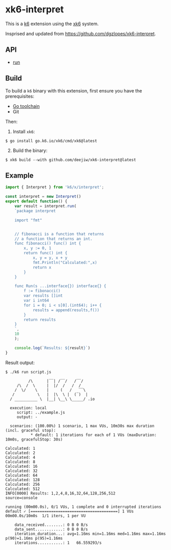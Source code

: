 # xk6-interpret

This is a [k6](https://k6.io) extension using the [xk6](https://github.com/grafana/xk6) system.

Insprised and updated from https://github.com/dgzlopes/xk6-interpret.


## API
- [run](docs/README.md#run)

## Build

To build a `k6` binary with this extension, first ensure you have the prerequisites:

- [Go toolchain](https://go101.org/article/go-toolchain.html)
- Git

Then:

1. Install `xk6`:
  ```shell
  $ go install go.k6.io/xk6/cmd/xk6@latest
  ```

2. Build the binary:
  ```shell
  $ xk6 build --with github.com/deejiw/xk6-interpret@latest
  ```

## Example

```javascript
import { Interpret } from 'k6/x/interpret';

const interpret = new Interpret()
export default function() {
    var result = interpret.run(
    `package interpret

    import "fmt"


    // fibonacci is a function that returns
    // a function that returns an int.
    func fibonacci() func() int {
        x, y := 0, 1
        return func() int {
            x, y = y, x + y
            fmt.Println("Calculated:",x)
            return x
        }
    }

    func Run(s ...interface{}) interface{} {
        f := fibonacci()
        var results []int
        var i int64
        for i = 0; i < s[0].(int64); i++ {
            results = append(results,f())
        }
        return results
    }
    `,
    10
    );

    console.log(`Results: ${result}`)
}
```

Result output:

```
$ ./k6 run script.js

          /\      |‾‾| /‾‾/   /‾‾/
     /\  /  \     |  |/  /   /  /
    /  \/    \    |     (   /   ‾‾\
   /          \   |  |\  \ |  (‾)  |
  / __________ \  |__| \__\ \_____/ .io

  execution: local
     script: ../example.js
     output: -

  scenarios: (100.00%) 1 scenario, 1 max VUs, 10m30s max duration (incl. graceful stop):
           * default: 1 iterations for each of 1 VUs (maxDuration: 10m0s, gracefulStop: 30s)

Calculated: 1
Calculated: 2
Calculated: 4
Calculated: 8
Calculated: 16
Calculated: 32
Calculated: 64
Calculated: 128
Calculated: 256
Calculated: 512
INFO[0000] Results: 1,2,4,8,16,32,64,128,256,512         source=console

running (00m00.0s), 0/1 VUs, 1 complete and 0 interrupted iterations
default ✓ [======================================] 1 VUs  00m00.0s/10m0s  1/1 iters, 1 per VU

    data_received........: 0 B 0 B/s
    data_sent............: 0 B 0 B/s
    iteration_duration...: avg=1.16ms min=1.16ms med=1.16ms max=1.16ms p(90)=1.16ms p(95)=1.16ms
    iterations...........: 1   66.559293/s
```
